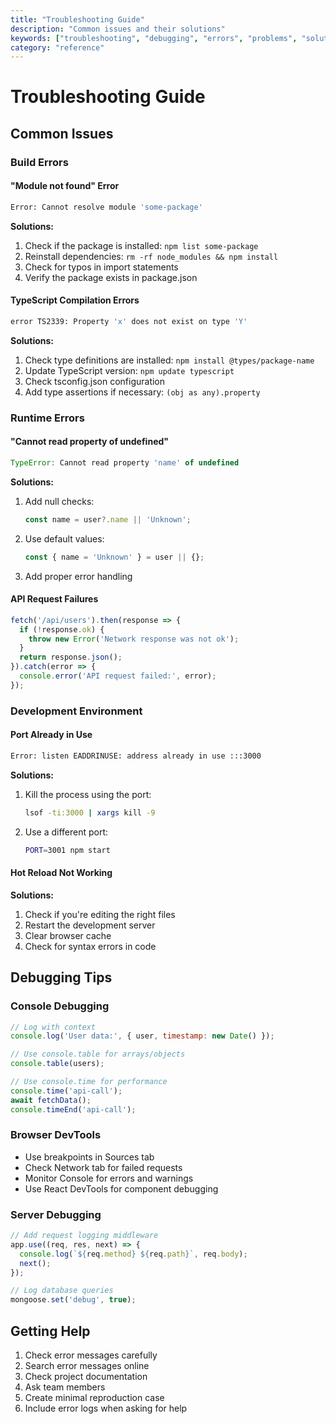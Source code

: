 ```yaml
---
title: "Troubleshooting Guide"
description: "Common issues and their solutions"
keywords: ["troubleshooting", "debugging", "errors", "problems", "solutions"]
category: "reference"
---
```


# Troubleshooting Guide

## Common Issues

### Build Errors

#### "Module not found" Error
```bash
Error: Cannot resolve module 'some-package'
```

**Solutions:**
1. Check if the package is installed: `npm list some-package`
2. Reinstall dependencies: `rm -rf node_modules && npm install`
3. Check for typos in import statements
4. Verify the package exists in package.json

#### TypeScript Compilation Errors
```bash
error TS2339: Property 'x' does not exist on type 'Y'
```

**Solutions:**
1. Check type definitions are installed: `npm install @types/package-name`
2. Update TypeScript version: `npm update typescript`
3. Check tsconfig.json configuration
4. Add type assertions if necessary: `(obj as any).property`

### Runtime Errors

#### "Cannot read property of undefined"
```javascript
TypeError: Cannot read property 'name' of undefined
```

**Solutions:**
1. Add null checks:
   ```javascript
   const name = user?.name || 'Unknown';
   ```
2. Use default values:
   ```javascript
   const { name = 'Unknown' } = user || {};
   ```
3. Add proper error handling

#### API Request Failures
```javascript
fetch('/api/users').then(response => {
  if (!response.ok) {
    throw new Error('Network response was not ok');
  }
  return response.json();
}).catch(error => {
  console.error('API request failed:', error);
});
```

### Development Environment

#### Port Already in Use
```bash
Error: listen EADDRINUSE: address already in use :::3000
```

**Solutions:**
1. Kill the process using the port:
   ```bash
   lsof -ti:3000 | xargs kill -9
   ```
2. Use a different port:
   ```bash
   PORT=3001 npm start
   ```

#### Hot Reload Not Working
**Solutions:**
1. Check if you're editing the right files
2. Restart the development server
3. Clear browser cache
4. Check for syntax errors in code

## Debugging Tips

### Console Debugging
```javascript
// Log with context
console.log('User data:', { user, timestamp: new Date() });

// Use console.table for arrays/objects
console.table(users);

// Use console.time for performance
console.time('api-call');
await fetchData();
console.timeEnd('api-call');
```

### Browser DevTools
- Use breakpoints in Sources tab
- Check Network tab for failed requests
- Monitor Console for errors and warnings
- Use React DevTools for component debugging

### Server Debugging
```javascript
// Add request logging middleware
app.use((req, res, next) => {
  console.log(`${req.method} ${req.path}`, req.body);
  next();
});

// Log database queries
mongoose.set('debug', true);
```

## Getting Help

1. Check error messages carefully
2. Search error messages online
3. Check project documentation
4. Ask team members
5. Create minimal reproduction case
6. Include error logs when asking for help